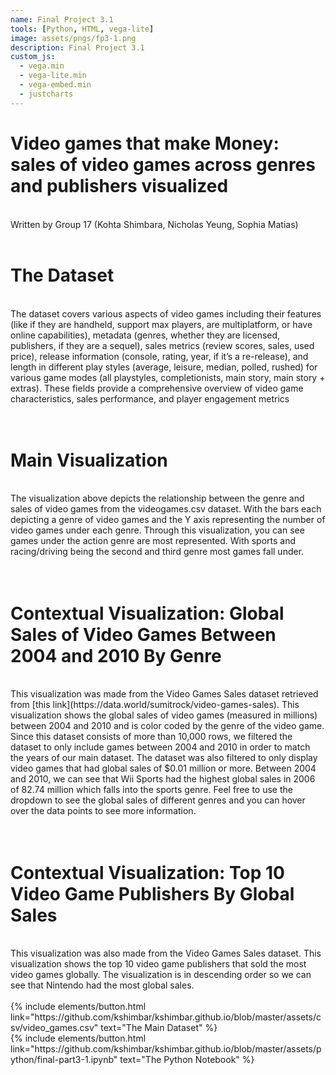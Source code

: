 ```yaml
---
name: Final Project 3.1
tools: [Python, HTML, vega-lite]
image: assets/pngs/fp3-1.png
description: Final Project 3.1
custom_js:
  - vega.min
  - vega-lite.min
  - vega-embed.min
  - justcharts
---
```


# Video games that make Money: sales of video games across genres and publishers visualized
<br>
Written by Group 17 (Kohta Shimbara, Nicholas Yeung, Sophia Matias)
<br>
<br>

# The Dataset
<br>
The dataset covers various aspects of video games including their features (like if they are handheld, support max players, are multiplatform, or have online capabilities), metadata (genres, whether they are licensed, publishers, if they are a sequel), sales metrics (review scores, sales, used price), release information (console, rating, year, if it’s a re-release), and length in different play styles (average, leisure, median, polled, rushed) for various game modes (all playstyles, completionists, main story, main story + extras). These fields provide a comprehensive overview of video game characteristics, sales performance, and player engagement metrics
<br>
<br>
<br>

<vegachart schema-url="{{ site.baseurl }}/assets/json/fp3-1.json" style="width: 100%"></vegachart>

# Main Visualization
<br>
The visualization above depicts the relationship between the genre and sales of video games from the videogames.csv dataset. With the bars each depicting a genre of video games and the Y axis representing the number of video games under each genre. Through this visualization, you can see games under the action genre are most represented. With sports and racing/driving being the second and third genre most games fall under. 
<br>
<br>
<br>

<vegachart schema-url="{{ site.baseurl }}/assets/json/fp3-1-con1.json" style="width: 100%"></vegachart>
# Contextual Visualization: Global Sales of Video Games Between 2004 and 2010 By Genre
<br>
This visualization was made from the Video Games Sales dataset retrieved from [this link](https://data.world/sumitrock/video-games-sales). This visualization shows the global sales of video games (measured in millions) between 2004 and 2010 and is color coded by the genre of the video game. Since this dataset consists of more than 10,000 rows, we filtered the dataset to only include games between 2004 and 2010 in order to match the years of our main dataset. The dataset was also filtered to only display video games that had global sales of $0.01 million or more. Between 2004 and 2010, we can see that Wii Sports had the highest global sales in 2006 of 82.74 million which falls into the sports genre. Feel free to use the dropdown to see the global sales of different genres and you can hover over the data points to see more information. 

<br>
<br>
<br>

<vegachart schema-url="{{ site.baseurl }}/assets/json/fp3-1-con2.json" style="width: 100%"></vegachart>

# Contextual Visualization: Top 10 Video Game Publishers By Global Sales 
<br>
This visualization was also made from the Video Games Sales dataset. This visualization shows the top 10 video game publishers that sold the most video games globally. The visualization is in descending order so we can see that Nintendo had the most global sales.  

<br>
<br>

<div class="left">
{% include elements/button.html link="https://github.com/kshimbar/kshimbar.github.io/blob/master/assets/csv/video_games.csv" text="The Main Dataset" %}
</div>

<div class="right">
{% include elements/button.html link="https://github.com/kshimbar/kshimbar.github.io/blob/master/assets/python/final-part3-1.ipynb" text="The Python Notebook" %}
</div>